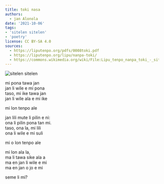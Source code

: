 ```yaml
---
title: toki nasa
authors:
  - jan Alonola
date: '2021-10-06'
tags:
- 'sitelen sitelen'
- 'poetry'
license: CC BY-SA 4.0
sources:
  - https://liputenpo.org/pdfs/0008toki.pdf
  - https://liputenpo.org/lipu/nanpa-toki/
  - https://commons.wikimedia.org/wiki/File:Lipu_tenpo_nanpa_toki_-_sitelen_sitelen.png
---
```


![sitelen sitelen](https://upload.wikimedia.org/wikipedia/commons/8/8b/Lipu_tenpo_nanpa_toki_-_sitelen_sitelen.png)

mi pona tawa jan  
jan li wile e mi pona  
taso, mi ike tawa jan  
jan li wile ala e mi ike

mi lon tenpo ale

jan lili mute li pilin e ni:  
ona li pilin pona tan mi.  
taso, ona la, mi lili  
ona li wile e mi suli

mi o lon tenpo ale

mi lon ala la,  
ma li tawa sike ala a  
ma en jan li wile e mi  
ma en jan o jo e mi

seme li mi?